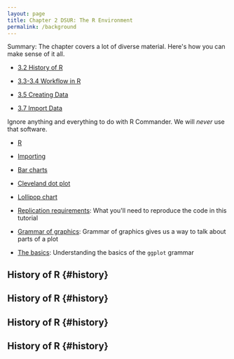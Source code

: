 ```yaml
---
layout: page
title: Chapter 2 DSUR: The R Environment
permalink: /background
---
```


Summary: The chapter covers a lot of diverse material.  Here's how you can make sense of it all.

- [3.2 History of R](#history)

- [3.3-3.4 Workflow in R](#workflow)

- [3.5 Creating Data](#create)

- [3.7 Import Data](import)


Ignore anything and everything to do with R Commander.  We will *never* use that software.

- [R](ggplot_intro)
- [Importing](import)
- [Bar charts](barcharts)
- [Cleveland dot plot](cleveland-dot-plots)
- [Lollipop chart](lollipop)

- [Replication requirements](#rep): What you'll need to reproduce the code in this tutorial
- [Grammar of graphics](#grammar): Grammar of graphics gives us a way to talk about parts of a plot
- [The basics](#basics): Understanding the basics of the `ggplot` grammar



## History of R {#history}

## History of R {#history}

## History of R {#history}

## History of R {#history}